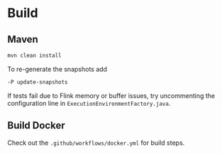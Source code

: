 # Build

## Maven

```bash
mvn clean install
```

To re-generate the snapshots add

```bash
-P update-snapshots
```

If tests fail due to Flink memory or buffer issues, try uncommenting the configuration
line in `ExecutionEnvironmentFactory.java`.

## Build Docker

Check out the `.github/workflows/docker.yml` for build steps.